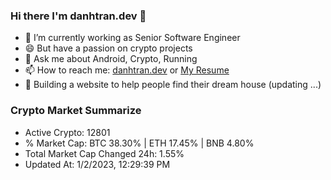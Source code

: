 ### Hi there I'm danhtran.dev 👋

- 🔭 I’m currently working as Senior Software Engineer
- 😄 But have a passion on crypto projects
- 💬 Ask me about Android, Crypto, Running 
- 📫 How to reach me: <a href="https://danhtran.dev" target="_blank">danhtran.dev</a> or <a href="Dan-Resume.pdf" target="_blank">My Resume</a>
- 🌱 Building a website to help people find their dream house (updating ...)

### Crypto Market Summarize
- Active Crypto: 12801
- % Market Cap: BTC 38.30% | ETH 17.45% | BNB 4.80%
- Total Market Cap Changed 24h: 1.55%
- Updated At: 1/2/2023, 12:29:39 PM
